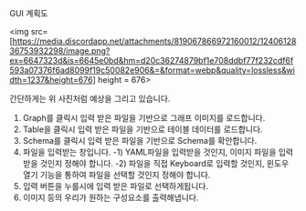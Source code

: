 GUI 계획도

<img src=[https://media.discordapp.net/attachments/819067866972160012/1240612836753932298/image.png?ex=6647323d&is=6645e0bd&hm=d20c36274879bf1e708ddbf77f232cdf6f593a07376f6ad8099f19c50082e906&=&format=webp&quality=lossless&width=1237&height=676] height = 676>

간단하게는 위 사진처럼 예상을 그리고 있습니다.
1. Graph를 클릭시 입력 받은 파일을 기반으로 그래프 이미지를 로드합니다.
2. Table을 클릭시 입력 받은 파일을 기반으로 테이블 데이터를 로드합니다.
3. Schema를 클릭시 입력 받은 파일을 기반으로 Schema를 확안합니다.
4. 파일을 입력받는 창입니다.
    -1) YAML파일을 입력받을 것인지, 이미지 파일을 입력받을 것인지 정해야 합니다. 
    -2) 파일을 직접 Keyboard로 입력할 것인지, 윈도우 열기 기능을 통하여 파일을 선택할 것인지 정해야 합니다.
5. 입력 버튼을 누를시에 입력 받은 파일로 선택하게됩니다.
6. 이미지 등의 우리가 원하는 구성요소를 출력해냅니다.
